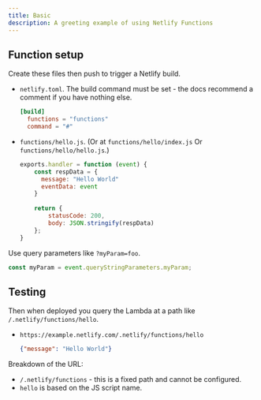 ```yaml
---
title: Basic
description: A greeting example of using Netlify Functions
---
```



## Function setup

Create these files then push to trigger a Netlify build.

- `netlify.toml`. The build command must be set - the docs recommend a comment if you have nothing else.
    ```toml
    [build]
      functions = "functions"
      command = "#"
    ```
- `functions/hello.js`. (Or at `functions/hello/index.js` Or `functions/hello/hello.js`.)
    ```javascript
    exports.handler = function (event) {
        const respData = {
          message: "Hello World"
          eventData: event
        }
        
        return {
            statusCode: 200,
            body: JSON.stringify(respData)
        };
    }
    ```

Use query parameters like `?myParam=foo`.

```javascript
const myParam = event.queryStringParameters.myParam;
```


## Testing

Then when deployed you query the Lambda at a path like `/.netlify/functions/hello`.

- `https://example.netlify.com/.netlify/functions/hello`
    ```json
    {"message": "Hello World"}
    ```

Breakdown of the URL:

- `/.netlify/functions` - this is a fixed path and cannot be configured.
- `hello` is based on the JS script name.

